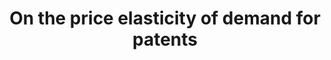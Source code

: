 ---
citation: 'Rassenfosse, G. de, & Potterie, B. van P. de la. '
description: Fees since 1980 at the European (EPO), the US and the Japanese patent
  offices.
record_creation_timestamp: 11/25/2020 17:20:46
shortname: patent_price_elasticity
tags: patent demand
title: On the price elasticity of demand for patents
url: http://www.gder.info/download_OBES_data.html
uuid: d76b71a1-2f43-447d-b296-a1b52db6e3d7
---